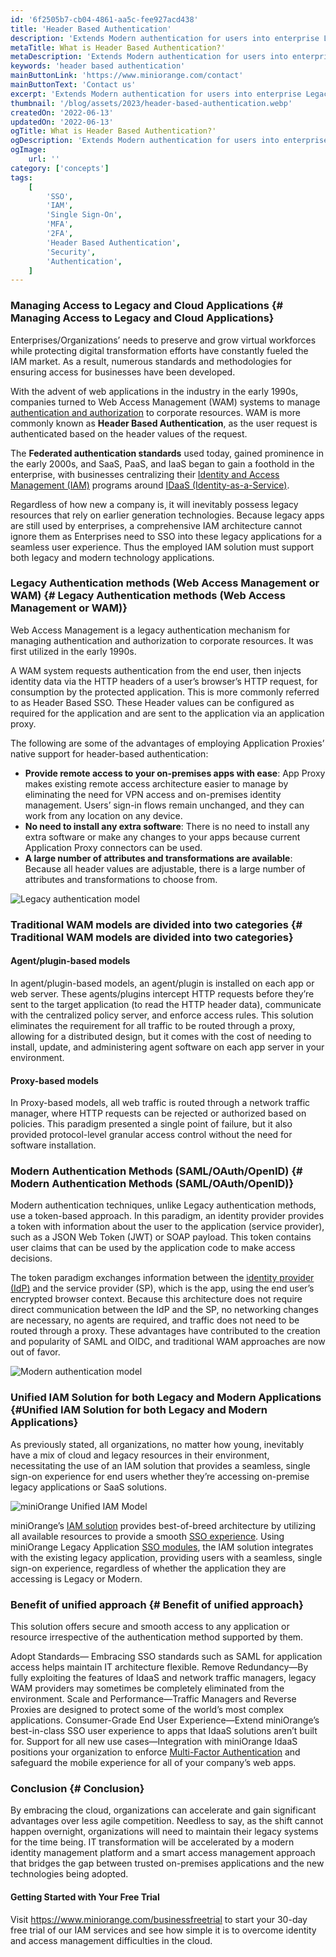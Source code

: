 ```yaml
---
id: '6f2505b7-cb04-4861-aa5c-fee927acd438'
title: 'Header Based Authentication'
description: 'Extends Modern authentication for users into enterprise Legacy applications, allowing users to login using the same username and password across both, modern and legacy applications.'
metaTitle: What is Header Based Authentication?'
metaDescription: 'Extends Modern authentication for users into enterprise Legacy applications, allowing users to login using the same username and password across both, modern and legacy applications.'
keywords: 'header based authentication'
mainButtonLink: 'https://www.miniorange.com/contact'
mainButtonText: 'Contact us'
excerpt: 'Extends Modern authentication for users into enterprise Legacy applications, allowing users to login using the same username and password across both, modern and legacy applications.'
thumbnail: '/blog/assets/2023/header-based-authentication.webp'
createdOn: '2022-06-13'
updatedOn: '2022-06-13'
ogTitle: What is Header Based Authentication?'
ogDescription: 'Extends Modern authentication for users into enterprise Legacy applications, allowing users to login using the same username and password across both, modern and legacy applications.'
ogImage:
    url: ''
category: ['concepts']
tags:
    [
		'SSO',
        'IAM',
        'Single Sign-On',
        'MFA',
        '2FA',
        'Header Based Authentication',
        'Security',
        'Authentication',
    ]
---
```


### Managing Access to Legacy and Cloud Applications {# Managing Access to Legacy and Cloud Applications}
Enterprises/Organizations’ needs to preserve and grow virtual workforces while protecting digital transformation efforts have constantly fueled the IAM market. As a result, numerous standards and methodologies for ensuring access for businesses have been developed. 

With the advent of web applications in the industry in the early 1990s, companies turned to Web Access Management (WAM) systems to manage [authentication and authorization](https://www.miniorange.com/blog/authentication-authorization-difference/) to corporate resources. WAM is more commonly known as **Header Based Authentication**, as the user request is authenticated based on the header values of the request. 

The **Federated authentication standards** used today, gained prominence in the early 2000s, and SaaS, PaaS, and IaaS began to gain a foothold in the enterprise, with businesses centralizing their [Identity and Access Management (IAM)](https://blog.miniorange.com/what-is-iam-identity-and-access-management-system/) programs around [IDaaS (Identity-as-a-Service)](https://blog.miniorange.com/what-is-identity-as-a-service-idaas/).

Regardless of how new a company is, it will inevitably possess legacy resources that rely on earlier generation technologies. Because legacy apps are still used by enterprises, a comprehensive IAM architecture cannot ignore them as Enterprises need to SSO into these legacy applications for a seamless user experience. Thus the employed IAM solution must support both legacy and modern technology applications.

 

### Legacy Authentication methods (Web Access Management or WAM) {# Legacy Authentication methods (Web Access Management or WAM)}
Web Access Management is a legacy authentication mechanism for managing authentication and authorization to corporate resources. It was first utilized in the early 1990s. 

A WAM system requests authentication from the end user, then injects identity data via the HTTP headers of a user’s browser’s HTTP request, for consumption by the protected application. This is more commonly referred to as Header Based SSO. These Header values can be configured as required for the application and are sent to the application via an application proxy. 

The following are some of the advantages of employing Application Proxies’ native support for header-based authentication:

- **Provide remote access to your on-premises apps with ease**: App Proxy makes existing remote access architecture easier to manage by eliminating the need for VPN access and on-premises identity management. Users’ sign-in flows remain unchanged, and they can work from any location on any device.  
- **No need to install any extra software**: There is no need to install any extra software or make any changes to your apps because current Application Proxy connectors can be used.
- **A large number of attributes and transformations are available**: Because all header values are adjustable, there is a large number of attributes and transformations to choose from.

![Legacy authentication model](/blog/assets/2023/legacy-authentication-model.webp)

 

### Traditional WAM models are divided into two categories {# Traditional WAM models are divided into two categories}
#### **Agent/plugin-based models**  
In agent/plugin-based models, an agent/plugin is installed on each app or web server. These agents/plugins intercept HTTP requests before they’re sent to the target application (to read the HTTP header data), communicate with the centralized policy server, and enforce access rules. This solution eliminates the requirement for all traffic to be routed through a proxy, allowing for a distributed design, but it comes with the cost of needing to install, update, and administering agent software on each app server in your environment.

#### **Proxy-based models**  
In Proxy-based models, all web traffic is routed through a network traffic manager, where HTTP requests can be rejected or authorized based on policies. This paradigm presented a single point of failure, but it also provided protocol-level granular access control without the need for software installation. 

### Modern Authentication Methods (SAML/OAuth/OpenID) {# Modern Authentication Methods (SAML/OAuth/OpenID)}
Modern authentication techniques, unlike Legacy authentication methods, use a token-based approach. In this paradigm, an identity provider provides a token with information about the user to the application (service provider), such as a JSON Web Token (JWT) or SOAP payload. This token contains user claims that can be used by the application code to make access decisions.

The token paradigm exchanges information between the [identity provider (IdP)](https://blog.miniorange.com/what-is-an-identity-provider-idp/) and the service provider (SP), which is the app, using the end user’s encrypted browser context. Because this architecture does not require direct communication between the IdP and the SP, no networking changes are necessary, no agents are required, and traffic does not need to be routed through a proxy. These advantages have contributed to the creation and popularity of SAML and OIDC, and traditional WAM approaches are now out of favor.

![Modern authentication model](/blog/assets/2023/modern-authentication-model.webp)

 
### Unified IAM Solution for both Legacy and Modern Applications {#Unified IAM Solution for both Legacy and Modern Applications}
As previously stated, all organizations, no matter how young, inevitably have a mix of cloud and legacy resources in their environment, necessitating the use of an IAM solution that provides a seamless, single sign-on experience for end users whether they’re accessing on-premise legacy applications or SaaS solutions.

![miniOrange Unified IAM Model](/blog/assets/2023/miniorange-unified-iam-model.webp)

miniOrange’s [IAM solution](https://www.miniorange.com/) provides best-of-breed architecture by utilizing all available resources to provide a smooth [SSO experience](https://www.miniorange.com/products/single-sign-on-sso). Using miniOrange Legacy Application [SSO modules](https://www.miniorange.com/integrations/), the IAM solution integrates with the existing legacy application, providing users with a seamless, single sign-on experience, regardless of whether the application they are accessing is Legacy or Modern. 
 

### Benefit of unified approach {# Benefit of unified approach}
This solution offers secure and smooth access to any application or resource irrespective of the authentication method supported by them.

Adopt Standards— Embracing SSO standards such as SAML for application access helps maintain IT architecture flexible.
Remove Redundancy—By fully exploiting the features of IdaaS and network traffic managers, legacy WAM providers may sometimes be completely eliminated from the environment.
Scale and Performance—Traffic Managers and Reverse Proxies are designed to protect some of the world’s most complex applications.
Consumer-Grade End User Experience—Extend miniOrange’s best-in-class SSO user experience to apps that IdaaS solutions aren’t built for.
Support for all new use cases—Integration with miniOrange IdaaS positions your organization to enforce [Multi-Factor Authentication](https://www.miniorange.com/products/multi-factor-authentication-mfa) and safeguard the mobile experience for all of your company’s web apps.
 

### Conclusion {# Conclusion}
By embracing the cloud, organizations can accelerate and gain significant advantages over less agile competition. Needless to say, as the shift cannot happen overnight, organizations will need to maintain their legacy systems for the time being. IT transformation will be accelerated by a modern identity management platform and a smart access management approach that bridges the gap between trusted on-premises applications and the new technologies being adopted.

 

#### **Getting Started with Your Free Trial**
Visit https://www.miniorange.com/businessfreetrial to start your 30-day free trial of our IAM services and see how simple it is to overcome identity and access management difficulties in the cloud.

